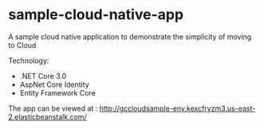 # sample-cloud-native-app
A sample cloud native application to demonstrate the simplicity of moving to Cloud

Technology:
- .NET Core 3.0
- AspNet Core Identity
- Entity Framework Core

The app can be viewed at : http://gccloudsample-env.kexcfryzm3.us-east-2.elasticbeanstalk.com/
